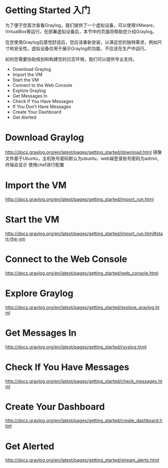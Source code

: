 # Getting Started 入门
为了便于您首次查看Graylog，我们提供了一个虚拟设备，可以使用VMware，VirtualBox等运行。在部署虚拟设备后，本节中的页面将帮助您介绍Graylog。

在您使用Graylog后感觉舒适后，您应该重新安装，以满足您的独特需求，例如尺寸和安全性。虚拟设备仅用于展示Graylog的功能，不应该在生产中运行。

如何您需要协助规划和构建您的日志环境，我们可以提供专业支持。

- Download Graylog
- Import the VM
- Start the VM
- Connect to the Web Console
- Explore Graylog
- Get Messages In
- Check If You Have Messages
- If You Don’t Have Messages
- Create Your Dashboard
- Get Alerted

# Download Graylog
http://docs.graylog.org/en/latest/pages/getting_started/download.html
镜像文件基于Ubuntu，主机账号密码默认为ubuntu，web端登录账号密码为admin, 终端会显示
使用chef进行配置


# Import the VM
http://docs.graylog.org/en/latest/pages/getting_started/import_run.html

# Start the VM
http://docs.graylog.org/en/latest/pages/getting_started/import_run.html#start-the-vm

# Connect to the Web Console
http://docs.graylog.org/en/latest/pages/getting_started/web_console.html

# Explore Graylog
http://docs.graylog.org/en/latest/pages/getting_started/explore_graylog.html

# Get Messages In
http://docs.graylog.org/en/latest/pages/getting_started/rsyslog.html

# Check If You Have Messages
http://docs.graylog.org/en/latest/pages/getting_started/check_messages.html

# Create Your Dashboard
http://docs.graylog.org/en/latest/pages/getting_started/create_dashboard.html

# Get Alerted
http://docs.graylog.org/en/latest/pages/getting_started/stream_alerts.html
